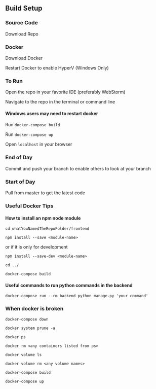 ## Build Setup

### Source Code
Download Repo

### Docker
Download Docker

Restart Docker to enable HyperV (Windows Only)

### To Run
Open the repo in your favorite IDE (preferably WebStorm)

Navigate to the repo in the terminal or command line

#### Windows users may need to restart docker

Run `docker-compose build`

Run `docker-compose up`

Open `localhost` in your browser

### End of Day
Commit and push your branch to enable others to look at your branch

### Start of Day
Pull from master to get the latest code

### Useful Docker Tips
#### How to install an npm node module

`cd whatYouNamedTheRepoFolder/frontend`

`npm install --save <module-name>`

or if it is only for development

`npm install --save-dev <module-name>`

`cd ../`

`docker-compose build`


#### Useful commands to run python commands in the backend

`docker-compose run --rm backend python manage.py 'your command'`


### When docker is broken
`docker-compose down`

`docker system prune -a`

`docker ps`

`docker rm <any containers listed from ps>`

`docker volume ls`

`docker volume rm <any volume names>`

`docker-compose build`

`docker-compose up`


